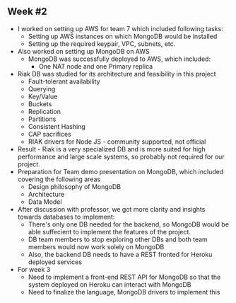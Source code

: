 ## Week #2
* I worked on setting up AWS for team 7 which included following tasks:
	* Setting up AWS instances on which MongoDB would be installed
	* Setting up the required keypair, VPC, subnets, etc.
* Also worked on setting up MongoDB on AWS
	* MongoDB was successfully deployed to AWS, which included:
		* One NAT node and one Primary replica
* Riak DB was studied for its architecture and feasibility in this project
	* Fault-tolerant availability
	* Querying
	* Key/Value
	* Buckets
	* Replication
	* Partitions
	* Consistent Hashing
	* CAP sacrifices
	* RIAK drivers for Node JS - community supported, not official
* Result - Riak is a very specialized DB and is more suited for high performance and large scale systems, so probably not required for our project.
* Preparation for Team demo presentation on MongoDB, which included covering the following areas
	* Design philosophy of MongoDB
	* Architecture
	* Data Model
* After discussion with professor, we got more clarity and insights towards databases to implement:
	* There's only one DB needed for the backend, so MongoDB would be able suffecient to implement the features of the project.
	* DB team members to stop exploring other DBs and both team members would now work solely on MongoDB
	* Also, the backend DB needs to have a REST fronted for Heroku deployed services
* For week 3
	* Need to implement a front-end REST API for MongoDB so that the system deployed on Heroku can interact with MongoDB
	* Need to finalize the language, MongoDB drivers to implement this